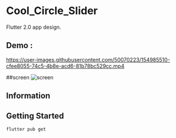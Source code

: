 # Cool_Circle_Slider

Flutter 2.0 app design.

## Demo :
https://user-images.githubusercontent.com/50070223/154985510-cfee8055-74c5-4b8e-acd6-81b78bc529cc.mp4

##screen
![screen](https://user-images.githubusercontent.com/50070223/154985727-d812fe63-efcf-46ce-b69f-d90dd415bd95.png)

## Information

## Getting Started
```
flutter pub get
```


